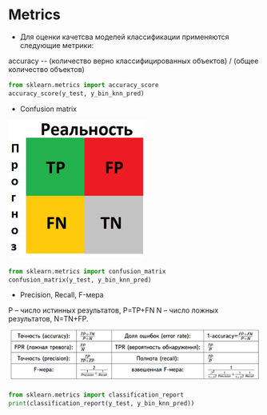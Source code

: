 # Metrics

- Для оценки качетсва моделей классификации применяются следующие метрики:

accuracy -- (количество верно классифицированных объектов) / (общее количество объектов)
```python
from sklearn.metrics import accuracy_score
accuracy_score(y_test, y_bin_knn_pred)
```

- Confusion matrix

![Текст с описанием картинки](прог_2.png)

```python
from sklearn.metrics import confusion_matrix
confusion_matrix(y_test, y_bin_knn_pred)
```
- Precision, Recall, F-мера  

P  – число истинных результатов, P=TP+FN
N – число ложных результатов, N=TN+FP.

![Текст с описанием картинки](прог_3.png)

```python
from sklearn.metrics import classification_report
print(classification_report(y_test, y_bin_knn_pred))
```

